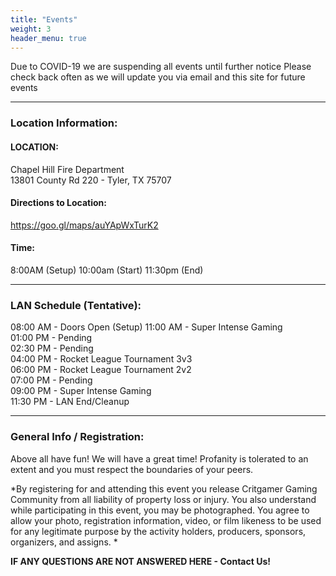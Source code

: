 ```yaml
---
title: "Events"
weight: 3
header_menu: true
---
```


Due to COVID-19 we are suspending all events until further notice
Please check back often as we will update you via email and this site for future events

---

### Location Information:
#### LOCATION:
Chapel Hill Fire Department  
13801 County Rd 220 - Tyler, TX 75707

#### Directions to Location:
https://goo.gl/maps/auYApWxTurK2
#### Time:
8:00AM (Setup) 10:00am (Start) 11:30pm (End)

---

### LAN Schedule (Tentative):
08:00 AM - Doors Open (Setup)
11:00 AM - Super Intense Gaming  
01:00 PM - Pending  
02:30 PM - Pending  
04:00 PM - Rocket League Tournament 3v3  
06:00 PM - Rocket League Tournament 2v2  
07:00 PM - Pending  
09:00 PM - Super Intense Gaming  
11:30 PM - LAN End/Cleanup  

---

### General Info / Registration:
Above all have fun! We will have a great time! Profanity is tolerated to an extent and you must respect the boundaries of your peers.

*By registering for and attending this event you release Critgamer Gaming Community from all liability of property loss or injury. You also understand while participating in this event, you may be photographed. You agree to allow your photo, registration information, video, or film likeness to be used for any legitimate purpose by the activity holders, producers, sponsors, organizers, and assigns. *

**IF ANY QUESTIONS ARE NOT ANSWERED HERE - Contact Us!**
